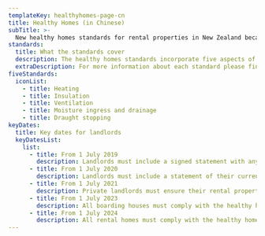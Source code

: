```yaml
---
templateKey: healthyhomes-page-cn
title: Healthy Homes (in Chinese)
subTitle: >-
  New healthy homes standards for rental properties in New Zealand became law on 1 July 2019. The standards will play a significant role in maintaining and improving the quality of the rental properties. These standards will help ensure landlords have healthier, safer properties and lower maintenance costs for their investments.
standards:
  title: What the standards cover
  description: The healthy homes standards incorporate five aspects of a property, which all contribute to a warm and dry home.
  extraDescription: For more information about each standard please find here - https://www.tenancy.govt.nz/healthy-homes/about-the-healthy-homes-standards/
fiveStandards:
  iconList:
    - title: Heating
    - title: Insulation
    - title: Ventilation
    - title: Moisture ingress and drainage
    - title: Draught stopping
keyDates:
  title: Key dates for landlords
  keyDatesList:
    list:
      - title: From 1 July 2019
        description: Landlords must include a signed statement with any new, varied or renewed tenancy agreement that they will comply, or already do comply, with the healthy homes standards.
      - title: From 1 July 2020
        description: Landlords must include a statement of their current level of compliance with the healthy homes standards in any new, varied or renewed tenancy agreement.
      - title: From 1 July 2021
        description: Private landlords must ensure their rental properties comply with the healthy homes standards within 90 days of any new, or renewed, tenancy.
      - title: From 1 July 2023
        description: All boarding houses must comply with the healthy homes standards.
      - title: From 1 July 2024
        description: All rental homes must comply with the healthy homes standards.
---
```

